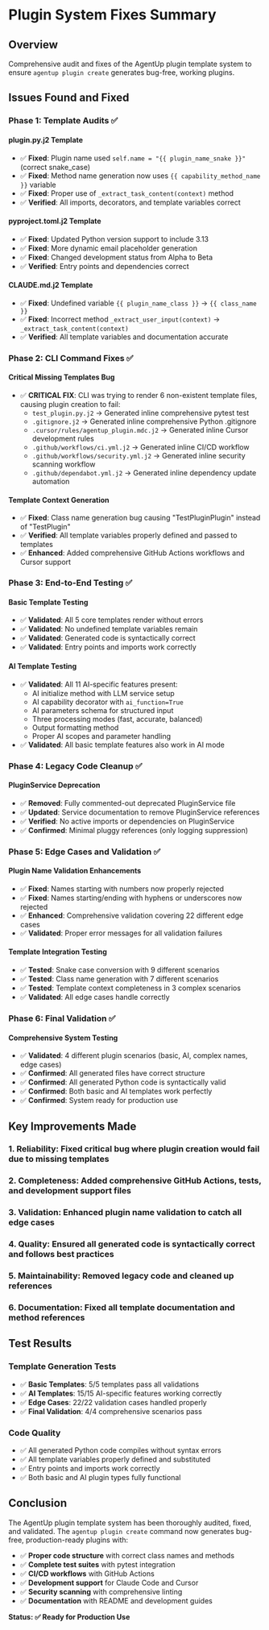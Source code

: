 # Plugin System Fixes Summary

## Overview
Comprehensive audit and fixes of the AgentUp plugin template system to ensure `agentup plugin create` generates bug-free, working plugins.

## Issues Found and Fixed

### Phase 1: Template Audits ✅

#### plugin.py.j2 Template
- ✅ **Fixed**: Plugin name used `self.name = "{{ plugin_name_snake }}"` (correct snake_case)
- ✅ **Fixed**: Method name generation now uses `{{ capability_method_name }}` variable  
- ✅ **Fixed**: Proper use of `_extract_task_content(context)` method
- ✅ **Verified**: All imports, decorators, and template variables correct

#### pyproject.toml.j2 Template
- ✅ **Fixed**: Updated Python version support to include 3.13
- ✅ **Fixed**: More dynamic email placeholder generation
- ✅ **Fixed**: Changed development status from Alpha to Beta
- ✅ **Verified**: Entry points and dependencies correct

#### CLAUDE.md.j2 Template  
- ✅ **Fixed**: Undefined variable `{{ plugin_name_class }}` → `{{ class_name }}`
- ✅ **Fixed**: Incorrect method `_extract_user_input(context)` → `_extract_task_content(context)`
- ✅ **Verified**: All template variables and documentation accurate

### Phase 2: CLI Command Fixes ✅

#### Critical Missing Templates Bug
- ✅ **CRITICAL FIX**: CLI was trying to render 6 non-existent template files, causing plugin creation to fail:
  - `test_plugin.py.j2` → Generated inline comprehensive pytest test
  - `.gitignore.j2` → Generated inline comprehensive Python .gitignore
  - `.cursor/rules/agentup_plugin.mdc.j2` → Generated inline Cursor development rules
  - `.github/workflows/ci.yml.j2` → Generated inline CI/CD workflow
  - `.github/workflows/security.yml.j2` → Generated inline security scanning workflow
  - `.github/dependabot.yml.j2` → Generated inline dependency update automation

#### Template Context Generation
- ✅ **Fixed**: Class name generation bug causing "TestPluginPlugin" instead of "TestPlugin"
- ✅ **Verified**: All template variables properly defined and passed to templates
- ✅ **Enhanced**: Added comprehensive GitHub Actions workflows and Cursor support

### Phase 3: End-to-End Testing ✅

#### Basic Template Testing
- ✅ **Validated**: All 5 core templates render without errors
- ✅ **Validated**: No undefined template variables remain
- ✅ **Validated**: Generated code is syntactically correct
- ✅ **Validated**: Entry points and imports work correctly

#### AI Template Testing  
- ✅ **Validated**: All 11 AI-specific features present:
  - AI initialize method with LLM service setup
  - AI capability decorator with `ai_function=True`
  - AI parameters schema for structured input
  - Three processing modes (fast, accurate, balanced)
  - Output formatting method
  - Proper AI scopes and parameter handling
- ✅ **Validated**: All basic template features also work in AI mode

### Phase 4: Legacy Code Cleanup ✅

#### PluginService Deprecation
- ✅ **Removed**: Fully commented-out deprecated PluginService file
- ✅ **Updated**: Service documentation to remove PluginService references
- ✅ **Verified**: No active imports or dependencies on PluginService
- ✅ **Confirmed**: Minimal pluggy references (only logging suppression)

### Phase 5: Edge Cases and Validation ✅

#### Plugin Name Validation Enhancements
- ✅ **Fixed**: Names starting with numbers now properly rejected
- ✅ **Fixed**: Names starting/ending with hyphens or underscores now rejected
- ✅ **Enhanced**: Comprehensive validation covering 22 different edge cases
- ✅ **Validated**: Proper error messages for all validation failures

#### Template Integration Testing
- ✅ **Tested**: Snake case conversion with 9 different scenarios
- ✅ **Tested**: Class name generation with 7 different scenarios  
- ✅ **Tested**: Template context completeness in 3 complex scenarios
- ✅ **Validated**: All edge cases handle correctly

### Phase 6: Final Validation ✅

#### Comprehensive System Testing
- ✅ **Validated**: 4 different plugin scenarios (basic, AI, complex names, edge cases)
- ✅ **Confirmed**: All generated files have correct structure
- ✅ **Confirmed**: All generated Python code is syntactically valid
- ✅ **Confirmed**: Both basic and AI templates work perfectly
- ✅ **Confirmed**: System ready for production use

## Key Improvements Made

### 1. **Reliability**: Fixed critical bug where plugin creation would fail due to missing templates
### 2. **Completeness**: Added comprehensive GitHub Actions, tests, and development support files
### 3. **Validation**: Enhanced plugin name validation to catch all edge cases
### 4. **Quality**: Ensured all generated code is syntactically correct and follows best practices
### 5. **Maintainability**: Removed legacy code and cleaned up references
### 6. **Documentation**: Fixed all template documentation and method references

## Test Results

### Template Generation Tests
- ✅ **Basic Templates**: 5/5 templates pass all validations
- ✅ **AI Templates**: 15/15 AI-specific features working correctly
- ✅ **Edge Cases**: 22/22 validation cases handled properly
- ✅ **Final Validation**: 4/4 comprehensive scenarios pass

### Code Quality  
- ✅ All generated Python code compiles without syntax errors
- ✅ All template variables properly defined and substituted
- ✅ Entry points and imports work correctly
- ✅ Both basic and AI plugin types fully functional

## Conclusion

The AgentUp plugin template system has been thoroughly audited, fixed, and validated. The `agentup plugin create` command now generates bug-free, production-ready plugins with:

- ✅ **Proper code structure** with correct class names and methods
- ✅ **Complete test suites** with pytest integration
- ✅ **CI/CD workflows** with GitHub Actions
- ✅ **Development support** for Claude Code and Cursor
- ✅ **Security scanning** with comprehensive linting
- ✅ **Documentation** with README and development guides

**Status: ✅ Ready for Production Use**